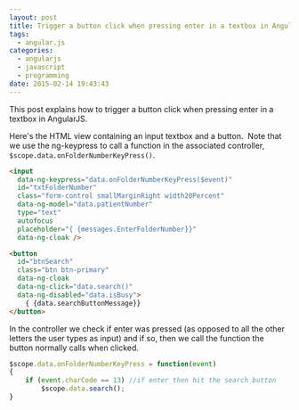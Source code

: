 ```yaml
---
layout: post
title: Trigger a button click when pressing enter in a textbox in AngularJS
tags:
  - angular.js
categories:
  - angularjs
  - javascript
  - programming
date: 2015-02-14 19:43:43
---
```


This post explains how to trigger a button click when pressing enter in a textbox in AngularJS. 

Here's the HTML view containing an input textbox and a button.  Note that we use the ng-keypress to call a function in the associated controller, `$scope.data.onFolderNumberKeyPress()`.

```html
<input 
  data-ng-keypress="data.onFolderNumberKeyPress($event)"   
  id="txtFolderNumber" 
  class="form-control smallMarginRight width20Percent" 
  data-ng-model="data.patientNumber" 
  type="text" 
  autofocus 
  placeholder="{ {messages.EnterFolderNumber}}" 
  data-ng-cloak />

<button 
  id="btnSearch" 
  class="btn btn-primary" 
  data-ng-cloak 
  data-ng-click="data.search()" 
  data-ng-disabled="data.isBusy">
    { {data.searchButtonMessage}}
</button>
```

In the controller we check if enter was pressed (as opposed to all the other letters the user types as input) and if so, then we call the function the button normally calls when clicked.

```js
$scope.data.onFolderNumberKeyPress = function(event)
{
    if (event.charCode == 13) //if enter then hit the search button
        $scope.data.search();
}
```
